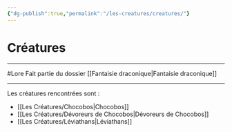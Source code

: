 ```yaml
---
{"dg-publish":true,"permalink":"/les-creatures/creatures/"}
---
```


# Créatures
---
#Lore 
Fait partie du dossier [[Fantaisie draconique\|Fantaisie draconique]]

-------

Les créatures rencontrées sont :
- [[Les Créatures/Chocobos\|Chocobos]]
- [[Les Créatures/Dévoreurs de Chocobos\|Dévoreurs de Chocobos]]
- [[Les Créatures/Léviathans\|Léviathans]]